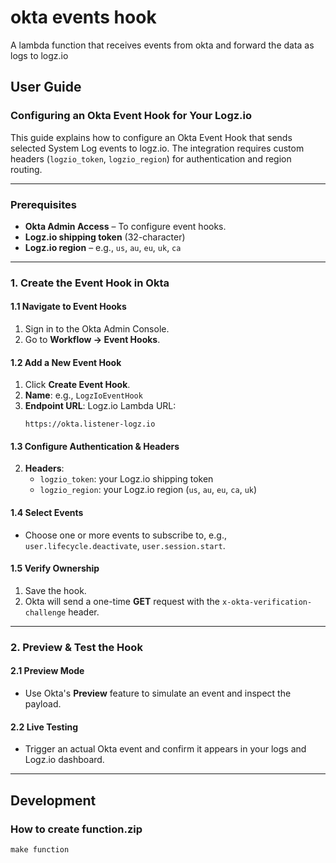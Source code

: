 # okta events hook
A lambda function that receives events from okta and forward the data as logs to logz.io

## User Guide
### Configuring an Okta Event Hook for Your Logz.io

This guide explains how to configure an Okta Event Hook that sends selected System Log events to logz.io. The integration requires custom headers (`logzio_token`, `logzio_region`) for authentication and region routing.

---

### Prerequisites

- **Okta Admin Access** – To configure event hooks.
- **Logz.io shipping token** (32-character) 
- **Logz.io region** – e.g., `us`, `au`, `eu`, `uk`, `ca`
---

### 1. Create the Event Hook in Okta

#### 1.1 Navigate to Event Hooks

1. Sign in to the Okta Admin Console.
2. Go to **Workflow → Event Hooks**.

#### 1.2 Add a New Event Hook

1. Click **Create Event Hook**.
2. **Name**: e.g., `LogzIoEventHook`
3. **Endpoint URL**: Logz.io Lambda URL:
   ```
   https://okta.listener-logz.io
   ```

#### 1.3 Configure Authentication & Headers

2. **Headers**:
    - `logzio_token`: your Logz.io shipping token
    - `logzio_region`: your Logz.io region (`us`, `au`, `eu`, `ca`, `uk`)

#### 1.4 Select Events

- Choose one or more events to subscribe to, e.g., `user.lifecycle.deactivate`, `user.session.start`.

#### 1.5 Verify Ownership

1. Save the hook.
2. Okta will send a one-time **GET** request with the `x-okta-verification-challenge` header.
---

### 2. Preview & Test the Hook

#### 2.1 Preview Mode

- Use Okta's **Preview** feature to simulate an event and inspect the payload.

#### 2.2 Live Testing

- Trigger an actual Okta event and confirm it appears in your logs and Logz.io dashboard.

---
## Development
### How to create function.zip
```
make function
```
